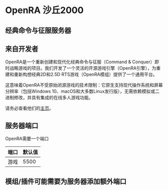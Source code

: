 # OpenRA 沙丘2000

## 经典命令与征服服务器

## 来自开发者

OpenRA是一个重新创建和现代化经典命令与征服（Command & Conquer）即时战略游戏的项目。我们开发了一个灵活的开源游戏引擎（OpenRA引擎），为重建和重新构想经典2D和2.5D RTS游戏（OpenRA模组）提供了一个通用平台。

这意味着OpenRA不受原始闭源游戏的技术限制：它原生支持现代操作系统和屏幕分辨率（包括Windows 10、macOS和大多数Linux发行版），无需依赖模拟或二进制修改，并具有集成的在线多人游戏功能。

请务必查看他们的[主页](https://openra.net)。

## 服务器端口

OpenRA需要一个端口

| 端口    | 默认值 |
|---------|---------|
| 游戏    | 5500    |

## 模组/插件可能需要为服务器添加额外端口 